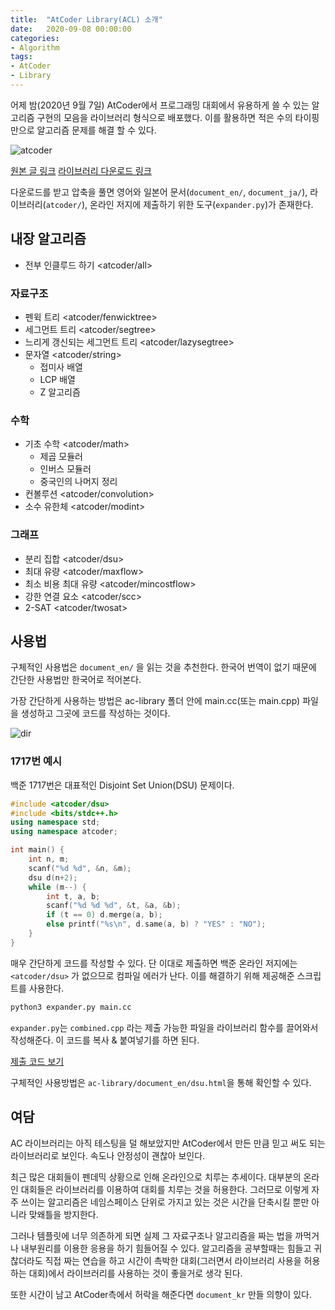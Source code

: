 ```yaml
---
title:  "AtCoder Library(ACL) 소개"
date:   2020-09-08 00:00:00
categories:
- Algorithm
tags:
- AtCoder
- Library
---
```


어제 밤(2020년 9월 7일) AtCoder에서 프로그래밍 대회에서 유용하게 쓸 수 있는 알고리즘 구현의 모음을 라이브러리 형식으로 배포했다. 이를 활용하면 적은 수의 타이핑만으로 알고리즘 문제를 해결 할 수 있다.

![atcoder](https://i.imgur.com/crM8jHb.png)

[원본 글 링크](https://atcoder.jp/posts/518)
[라이브러리 다운로드 링크](https://img.atcoder.jp/practice2/ac-library.zip)

다운로드를 받고 압축을 풀면 영어와 일본어 문서(`document_en/`, `document_ja/`), 라이브러리(`atcoder/`), 온라인 저지에 제출하기 위한 도구(`expander.py`)가 존재한다.

## 내장 알고리즘

- 전부 인클루드 하기 <atcoder/all>

### 자료구조

- 펜윅 트리 <atcoder/fenwicktree>
- 세그먼트 트리 <atcoder/segtree>
- 느리게 갱신되는 세그먼트 트리 <atcoder/lazysegtree>
- 문자열 <atcoder/string>
  - 접미사 배열
  - LCP 배열
  - Z 알고리즘

### 수학

- 기초 수학 <atcoder/math>
  - 제곱 모듈러
  - 인버스 모듈러
  - 중국인의 나머지 정리
- 컨볼루션 <atcoder/convolution>
- 소수 유한체 <atcoder/modint>

### 그래프

- 분리 집합 <atcoder/dsu>
- 최대 유량 <atcoder/maxflow>
- 최소 비용 최대 유량 <atcoder/mincostflow>
- 강한 연결 요소 <atcoder/scc>
- 2-SAT <atcoder/twosat>

## 사용법

구체적인 사용법은 `document_en/` 을 읽는 것을 추천한다. 한국어 번역이 없기 때문에 간단한 사용법만 한국어로 적어본다.

가장 간단하게 사용하는 방법은 ac-library 폴더 안에 main.cc(또는 main.cpp) 파일을 생성하고 그곳에 코드를 작성하는 것이다.

![dir](https://i.imgur.com/Czmr09Z.png)

### 1717번 예시

백준 1717번은 대표적인 Disjoint Set Union(DSU) 문제이다.

```cpp
#include <atcoder/dsu>
#include <bits/stdc++.h>
using namespace std;
using namespace atcoder;

int main() {
    int n, m;
    scanf("%d %d", &n, &m);
    dsu d(n+2);
    while (m--) {
        int t, a, b;
        scanf("%d %d %d", &t, &a, &b);
        if (t == 0) d.merge(a, b);
        else printf("%s\n", d.same(a, b) ? "YES" : "NO");
    }
}
```

매우 간단하게 코드를 작성할 수 있다. 단 이대로 제출하면 백준 온라인 저지에는 ``<atcoder/dsu>`` 가 없으므로 컴파일 에러가 난다.
이를 해결하기 위해 제공해준 스크립트를 사용한다.

```sh
python3 expander.py main.cc
```

`expander.py`는 `combined.cpp` 라는 제출 가능한 파일을 라이브러리 함수를 끌어와서 작성해준다. 이 코드를 복사 & 붙여넣기를 하면 된다.

[제출 코드 보기](http://boj.kr/50d67cdff17c4ba88796d9588e6ca1d1)

구체적인 사용방법은 `ac-library/document_en/dsu.html`을 통해 확인할 수 있다.

## 여담

AC 라이브러리는 아직 테스팅을 덜 해보았지만 AtCoder에서 만든 만큼 믿고 써도 되는 라이브러리로 보인다. 속도나 안정성이 괜찮아 보인다.

최근 많은 대회들이 펜데믹 상황으로 인해 온라인으로 치루는 추세이다. 대부분의 온라인 대회들은 라이브러리를 이용하여 대회를 치루는 것을 허용한다. 그러므로 이렇게 자주 쓰이는 알고리즘은 네임스페이스 단위로 가지고 있는 것은 시간을 단축시킬 뿐만 아니라 맞왜틀을 방지한다.

그러나 템플릿에 너무 의존하게 되면 실제 그 자료구조나 알고리즘을 짜는 법을 까먹거나 내부원리를 이용한 응용을 하기 힘들어질 수 있다. 알고리즘을 공부할때는 힘들고 귀찮더라도 직접 짜는 연습을 하고 시간이 촉박한 대회(그러면서 라이브러리 사용을 허용하는 대회)에서 라이브러리를 사용하는 것이 좋을거로 생각 된다.

또한 시간이 남고 AtCoder측에서 허락을 해준다면 `document_kr` 만들 의향이 있다.
